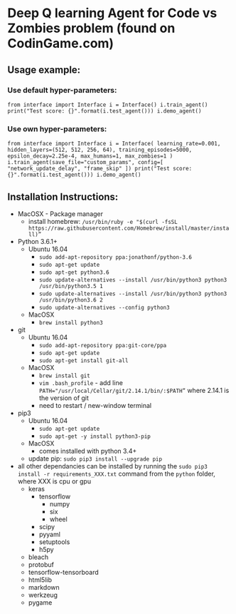 # Deep Q learning Agent for Code vs Zombies problem (found on CodinGame.com)

## Usage example:
### Use default hyper-parameters:
`from interface import Interface
i = Interface()
i.train_agent()
print("Test score: {}".format(i.test_agent()))
i.demo_agent()`

### Use own hyper-parameters:
`from interface import Interface
i = Interface(
    learning_rate=0.001, hidden_layers=(512, 512, 256, 64),
    training_episodes=5000, epsilon_decay=2.25e-4,
    max_humans=1, max_zombies=1
)
i.train_agent(save_file="custom_params", config=[
	"network_update_delay",
	"frame_skip"
])
print("Test score: {}".format(i.test_agent()))
i.demo_agent()`

## Installation Instructions:
* MacOSX - Package manager
    * install homebrew: `/usr/bin/ruby -e "$(curl -fsSL https://raw.githubusercontent.com/Homebrew/install/master/install)”`
* Python 3.6.1+
    * Ubuntu 16.04
        * `sudo add-apt-repository ppa:jonathonf/python-3.6`
        * `sudo apt-get update`
        * `sudo apt-get python3.6`
        * `sudo update-alternatives --install /usr/bin/python3 python3 /usr/bin/python3.5 1`
        * `sudo update-alternatives --install /usr/bin/python3 python3 /usr/bin/python3.6 2`
        * `sudo update-alternatives --config python3`
    * MacOSX
        * `brew install python3`
* git
    * Ubuntu 16.04
        * `sudo add-apt-repository ppa:git-core/ppa`
        * `sudo apt-get update`
        * `sudo apt-get install git-all`
    * MacOSX
        * `brew install git`
        * `vim .bash_profile` - add line `PATH="/usr/local/Cellar/git/2.14.1/bin/:$PATH”` where 2.14.1 is the version of git
        * need to restart / new-window terminal
* pip3
    * Ubuntu 16.04
        * `sudo apt-get update`
        * `sudo apt-get -y install python3-pip`
    * MacOSX
        * comes installed with python 3.4+
    * update pip: `sudo pip3 install --upgrade pip`
* all other dependancies can be installed by running the `sudo pip3 install -r requirements_XXX.txt` command from the `python` folder, where XXX is cpu or gpu
    * keras
        * tensorflow
            * numpy
            * six
            * wheel
        * scipy
        * pyyaml
        * setuptools
        * h5py
	* bleach
	* protobuf
	* tensorflow-tensorboard
	* html5lib
	* markdown
	* werkzeug
    * pygame
